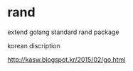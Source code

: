 # rand
extend golang standard rand package

korean discription

http://kasw.blogspot.kr/2015/02/go.html
